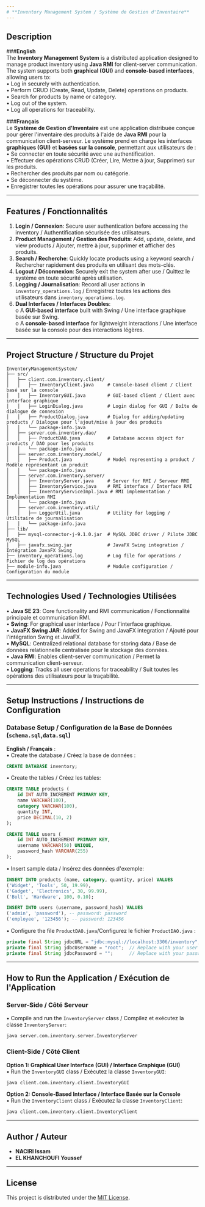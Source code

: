 ```yaml
---
# **Inventory Management System / Système de Gestion d'Inventaire**
---
```


## **Description**

###**English**  
The **Inventory Management System** is a distributed application designed to manage product inventory using **Java RMI** for client-server communication. The system supports both **graphical (GUI)** and **console-based interfaces**, allowing users to:  
• Log in securely with authentication.  
• Perform CRUD (Create, Read, Update, Delete) operations on products.  
• Search for products by name or category.  
• Log out of the system.  
• Log all operations for traceability.

###**Français**  
Le **Système de Gestion d'Inventaire** est une application distribuée conçue pour gérer l'inventaire des produits à l'aide de **Java RMI** pour la communication client-serveur. Le système prend en charge les interfaces **graphiques (GUI)** et **basées sur la console**, permettant aux utilisateurs de :  
• Se connecter en toute sécurité avec une authentification.  
• Effectuer des opérations CRUD (Créer, Lire, Mettre à jour, Supprimer) sur les produits.  
• Rechercher des produits par nom ou catégorie.  
• Se déconnecter du système.  
• Enregistrer toutes les opérations pour assurer une traçabilité.

---

## **Features / Fonctionnalités**

1. **Login / Connexion**: Secure user authentication before accessing the inventory / Authentification sécurisée des utilisateurs.
2. **Product Management / Gestion des Produits**: Add, update, delete, and view products / Ajouter, mettre à jour, supprimer et afficher des produits.
3. **Search / Recherche**: Quickly locate products using a keyword search / Rechercher rapidement des produits en utilisant des mots-clés.
4. **Logout / Déconnexion**: Securely exit the system after use / Quittez le système en toute sécurité après utilisation.
5. **Logging / Journalisation**: Record all user actions in `inventory_operations.log` / Enregistrez toutes les actions des utilisateurs dans `inventory_operations.log`.
6. **Dual Interfaces / Interfaces Doubles**:  
   o A **GUI-based interface** built with Swing / Une interface graphique basée sur Swing.  
   o A **console-based interface** for lightweight interactions / Une interface basée sur la console pour des interactions légères.

---

## **Project Structure / Structure du Projet**

```
InventoryManagementSystem/
├── src/
│   ├── client.com.inventory.client/
│   │   ├── InventoryClient.java     # Console-based client / Client basé sur la console
│   │   ├── InventoryGUI.java        # GUI-based client / Client avec interface graphique
│   │   ├── LoginDialog.java         # Login dialog for GUI / Boîte de dialogue de connexion
│   │   ├── ProductDialog.java       # Dialog for adding/updating products / Dialogue pour l'ajout/mise à jour des produits
│   │   └── package-info.java
│   ├── server.com.inventory.dao/
│   │   ├── ProductDAO.java          # Database access object for products / DAO pour les produits
│   │   └── package-info.java
│   ├── server.com.inventory.model/
│   │   ├── Product.java             # Model representing a product / Modèle représentant un produit
│   │   └── package-info.java
│   ├── server.com.inventory.server/
│   │   ├── InventoryServer.java     # Server for RMI / Serveur RMI
│   │   ├── InventoryService.java    # RMI interface / Interface RMI
│   │   ├── InventoryServiceImpl.java # RMI implementation / Implémentation RMI
│   │   └── package-info.java
│   ├── server.com.inventory.util/
│   │   ├── LoggerUtil.java          # Utility for logging / Utilitaire de journalisation
│   │   └── package-info.java
├── lib/
│   ├── mysql-connector-j-9.1.0.jar  # MySQL JDBC driver / Pilote JDBC MySQL
│   ├── javafx.swing.jar             # JavaFX Swing integration / Intégration JavaFX Swing
├── inventory_operations.log         # Log file for operations / Fichier de log des opérations
├── module-info.java                 # Module configuration / Configuration du module
```

---

## **Technologies Used / Technologies Utilisées**

• **Java SE 23**: Core functionality and RMI communication / Fonctionnalité principale et communication RMI.  
• **Swing**: For graphical user interface / Pour l'interface graphique.  
• **JavaFX Swing JAR**: Added for Swing and JavaFX integration / Ajouté pour l'intégration Swing et JavaFX.  
• **MySQL**: Centralized relational database for storing data / Base de données relationnelle centralisée pour le stockage des données.  
• **Java RMI**: Enables client-server communication / Permet la communication client-serveur.  
• **Logging**: Tracks all user operations for traceability / Suit toutes les opérations des utilisateurs pour la traçabilité.

---

## **Setup Instructions / Instructions de Configuration**

### **Database Setup / Configuration de la Base de Données (`schema.sql`,`data.sql`)**

**English / Français** :  
• Create the database / Créez la base de données :

```sql
CREATE DATABASE inventory;
```

• Create the tables / Créez les tables:

```sql
CREATE TABLE products (
    id INT AUTO_INCREMENT PRIMARY KEY,
    name VARCHAR(100),
    category VARCHAR(100),
    quantity INT,
    price DECIMAL(10, 2)
);

CREATE TABLE users (
    id INT AUTO_INCREMENT PRIMARY KEY,
    username VARCHAR(50) UNIQUE,
    password_hash VARCHAR(255)
);
```

• Insert sample data / Insérez des données d'exemple:

```sql
INSERT INTO products (name, category, quantity, price) VALUES
('Widget', 'Tools', 50, 19.99),
('Gadget', 'Electronics', 30, 99.99),
('Bolt', 'Hardware', 100, 0.10);

INSERT INTO users (username, password_hash) VALUES
('admin', 'password'), -- password: password
('employee', '123456'); -- password: 123456
```

• Configure the file `ProductDAO.java`/Configurez le fichier `ProductDAO.java` :

```java
private final String jdbcURL = "jdbc:mysql://localhost:3306/inventory";
private final String jdbcUsername = "root";  // Replace with your user /Remplacez par votre utilisateur
private final String jdbcPassword = "";      // Replace with your password /Remplacez par votre mot de passe
```

---

## **How to Run the Application / Exécution de l'Application**

### **Server-Side / Côté Serveur**

• Compile and run the `InventoryServer` class / Compilez et exécutez la classe `InventoryServer`:

```bash
java server.com.inventory.server.InventoryServer
```

### **Client-Side / Côté Client**

**Option 1: Graphical User Interface (GUI) / Interface Graphique (GUI)**  
• Run the `InventoryGUI` class / Exécutez la classe `InventoryGUI`:

```bash
java client.com.inventory.client.InventoryGUI
```

**Option 2: Console-Based Interface / Interface Basée sur la Console**  
• Run the `InventoryClient` class / Exécutez la classe `InventoryClient`:

```bash
java client.com.inventory.client.InventoryClient
```

---

## **Author / Auteur**

- **NACIRI Issam**
- **EL KHANCHOUFI Youssef**

---

## **License**

This project is distributed under the [MIT License](https://opensource.org/licenses/MIT).
